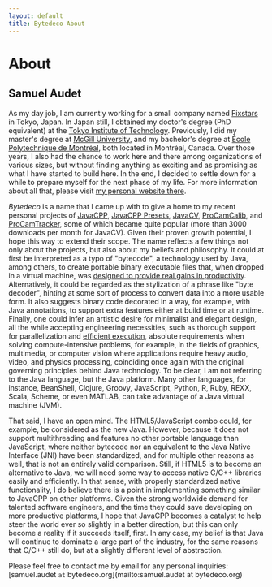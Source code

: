 ```yaml
---
layout: default
title: Bytedeco About
---
```


About
=====

Samuel Audet
------------

As my day job, I am currently working for a small company named [Fixstars](http://fixstars.com/) in Tokyo, Japan. In Japan still, I obtained my doctor's degree (PhD equivalent) at the [Tokyo Institute of Technology](http://www.titech.ac.jp/english/). Previously, I did my master's degree at [McGill University](http://www.mcgill.ca/), and my bachelor's degree at [École Polytechnique de Montréal](http://www.polymtl.ca/en/), both located in Montréal, Canada. Over those years, I also had the chance to work here and there among organizations of various sizes, but without finding anything as exciting and as promising as what I have started to build here. In the end, I decided to settle down for a while to prepare myself for the next phase of my life. For more information about all that, please visit [my personal website there](http://www.ok.ctrl.titech.ac.jp/~saudet/).

*Bytedeco* is a name that I came up with to give a home to my recent personal projects of [JavaCPP](https://github.com/bytedeco/javacpp), [JavaCPP Presets](https://github.com/bytedeco/javacpp-presets), [JavaCV](https://github.com/bytedeco/javacv), [ProCamCalib](https://github.com/bytedeco/procamcalib), and [ProCamTracker](https://github.com/bytedeco/procamtracker), some of which became quite popular (more than 3000 downloads per month for JavaCV). Given their proven growth potential, I hope this way to extend their scope. The name reflects a few things not only about the projects, but also about my beliefs and philosophy. It could at first be interpreted as a typo of "bytecode", a technology used by Java, among others, to create portable binary executable files that, when dropped in a virtual machine, was [designed to provide real gains in productivity](http://www.oracle.com/technetwork/java/langenv-140151.html). Alternatively, it could be regarded as the stylization of a phrase like "byte decoder", hinting at some sort of process to convert data into a more usable form. It also suggests binary code decorated in a way, for example, with Java annotations, to support extra features either at build time or at runtime. Finally, one could infer an artistic desire for minimalist and elegant design, all the while accepting engineering necessities, such as thorough support for parallelization and [efficient execution](http://benchmarksgame.alioth.debian.org/u64q/which-programs-are-fastest.php), absolute requirements when solving compute-intensive problems, for example, in the fields of graphics, multimedia, or computer vision where applications require heavy audio, video, and physics processing, coinciding once again with the original governing principles behind Java technology. To be clear, I am not referring to the Java language, but the Java platform. Many other languages, for instance, BeanShell, Clojure, Groovy, JavaScript, Python, R, Ruby, REXX, Scala, Scheme, or even MATLAB, can take advantage of a Java virtual machine (JVM).

That said, I have an open mind. The HTML5/JavaScript combo could, for example, be considered as the new Java. However, because it does not support multithreading and features no other portable language than JavaScript, where neither bytecode nor an equivalent to the Java Native Interface (JNI) have been standardized, and for multiple other reasons as well, that is not an entirely valid comparison. Still, if HTML5 is to become an alternative to Java, we will need some way to access native C/C++ libraries easily and efficiently. In that sense, with properly standardized native functionality, I do believe there is a point in implementing something similar to JavaCPP on other platforms. Given the strong worldwide demand for talented software engineers, and the time they could save developing on more productive platforms, I hope that JavaCPP becomes a catalyst to help steer the world ever so slightly in a better direction, but this can only become a reality if it succeeds itself, first. In any case, my belief is that Java will continue to dominate a large part of the industry, for the same reasons that C/C++ still do, but at a slightly different level of abstraction.

Please feel free to contact me by email for any personal inquiries: [samuel.audet `at` bytedeco.org](mailto:samuel.audet at bytedeco.org)

